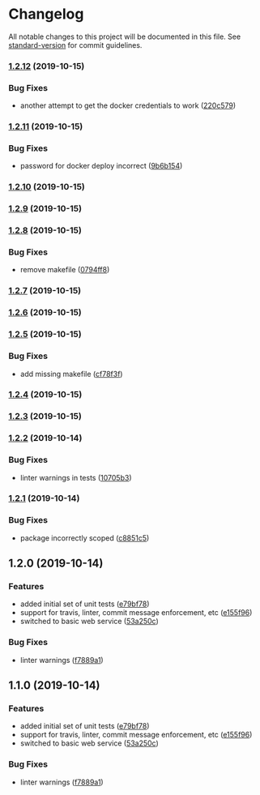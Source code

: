 # Changelog

All notable changes to this project will be documented in this file. See [standard-version](https://github.com/conventional-changelog/standard-version) for commit guidelines.

### [1.2.12](https://github.com/joelsummerfield/experiment.typescript-service/compare/v1.2.11...v1.2.12) (2019-10-15)


### Bug Fixes

* another attempt to get the docker credentials to work ([220c579](https://github.com/joelsummerfield/experiment.typescript-service/commit/220c57925ffdd1072f6b1fd7bf39396fea5dd2f0))

### [1.2.11](https://github.com/joelsummerfield/experiment.typescript-service/compare/v1.2.10...v1.2.11) (2019-10-15)


### Bug Fixes

* password for docker deploy incorrect ([9b6b154](https://github.com/joelsummerfield/experiment.typescript-service/commit/9b6b15422ce2dab2adf55526b585870b9021ae99))

### [1.2.10](https://github.com/joelsummerfield/experiment.typescript-service/compare/v1.2.9...v1.2.10) (2019-10-15)

### [1.2.9](https://github.com/joelsummerfield/experiment.typescript-service/compare/v1.2.8...v1.2.9) (2019-10-15)

### [1.2.8](https://github.com/joelsummerfield/experiment.typescript-service/compare/v1.2.7...v1.2.8) (2019-10-15)


### Bug Fixes

* remove makefile ([0794ff8](https://github.com/joelsummerfield/experiment.typescript-service/commit/0794ff81be8aa7690fe7108cbccd10934c38e637))

### [1.2.7](https://github.com/joelsummerfield/experiment.typescript-service/compare/v1.2.6...v1.2.7) (2019-10-15)

### [1.2.6](https://github.com/joelsummerfield/experiment.typescript-service/compare/v1.2.5...v1.2.6) (2019-10-15)

### [1.2.5](https://github.com/joelsummerfield/experiment.typescript-service/compare/v1.2.4...v1.2.5) (2019-10-15)


### Bug Fixes

* add missing makefile ([cf78f3f](https://github.com/joelsummerfield/experiment.typescript-service/commit/cf78f3f66e22447e6c29501b1ee3b015be160e8b))

### [1.2.4](https://github.com/joelsummerfield/experiment.typescript-service/compare/v1.2.3...v1.2.4) (2019-10-15)

### [1.2.3](https://github.com/joelsummerfield/experiment.typescript-service/compare/v1.2.2...v1.2.3) (2019-10-15)

### [1.2.2](https://github.com/joelsummerfield/experiment.typescript-service/compare/v1.2.1...v1.2.2) (2019-10-14)


### Bug Fixes

* linter warnings in tests ([10705b3](https://github.com/joelsummerfield/experiment.typescript-service/commit/10705b31c0795ba54803432bb57fd883a38c3cc3))

### [1.2.1](https://github.com/joelsummerfield/experiment.typescript-service/compare/v1.2.0...v1.2.1) (2019-10-14)


### Bug Fixes

* package incorrectly scoped ([c8851c5](https://github.com/joelsummerfield/experiment.typescript-service/commit/c8851c5f89e368def62e7fd4d9322f5119e463d9))

## 1.2.0 (2019-10-14)


### Features

* added initial set of unit tests ([e79bf78](https://github.com/joelsummerfield/experiment.typescript-service/commit/e79bf7821929984e8c0281f56d11010d20dfbd38))
* support for travis, linter, commit message enforcement, etc ([e155f96](https://github.com/joelsummerfield/experiment.typescript-service/commit/e155f965256c709034241d14252f3753f700a294))
* switched to basic web service ([53a250c](https://github.com/joelsummerfield/experiment.typescript-service/commit/53a250c33bae372a0b479abd5b8b900cf159f858))


### Bug Fixes

* linter warnings ([f7889a1](https://github.com/joelsummerfield/experiment.typescript-service/commit/f7889a1b2ea174d970a4c7ee66c696f7e20659ce))

## 1.1.0 (2019-10-14)


### Features

* added initial set of unit tests ([e79bf78](https://github.com/joelsummerfield/experiment.typescript-service/commit/e79bf7821929984e8c0281f56d11010d20dfbd38))
* support for travis, linter, commit message enforcement, etc ([e155f96](https://github.com/joelsummerfield/experiment.typescript-service/commit/e155f965256c709034241d14252f3753f700a294))
* switched to basic web service ([53a250c](https://github.com/joelsummerfield/experiment.typescript-service/commit/53a250c33bae372a0b479abd5b8b900cf159f858))


### Bug Fixes

* linter warnings ([f7889a1](https://github.com/joelsummerfield/experiment.typescript-service/commit/f7889a1b2ea174d970a4c7ee66c696f7e20659ce))

